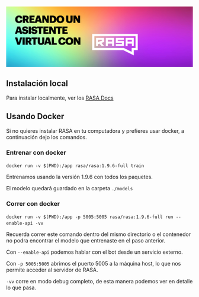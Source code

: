 ![Rasa tutorial banner](./presentation/banner.png)



## Instalación local

Para instalar localmente, ver los [RASA Docs](https://rasa.com/docs/rasa/user-guide/installation/)


## Usando Docker
Si no quieres instalar RASA en tu computadora y prefieres usar docker, a continuación dejo los comandos.




### Entrenar con docker

```docker run -v $(PWD):/app rasa/rasa:1.9.6-full train  ```

Entrenamos usando la versión 1.9.6 con todos los paquetes. 

El modelo quedará guardado en la carpeta ```./models```




### Correr con docker
```docker run -v $(PWD):/app -p 5005:5005 rasa/rasa:1.9.6-full run --enable-api -vv```

Recuerda correr este comando dentro del mismo directorio o el contenedor no podra encontrar el modelo que entrenaste en el paso anterior. 

Con ```--enable-api``` podemos hablar con el bot desde un servicio externo.

Con ```-p 5005:5005``` abrimos el puerto 5005 a la máquina host, lo que nos permite acceder al servidor de RASA.

```-vv``` corre en modo debug completo, de esta manera podemos ver en detalle lo que pasa.


